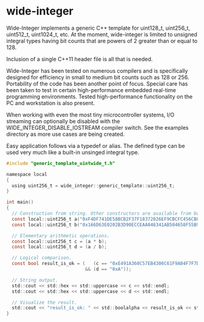 # wide-integer
Wide-Integer implements a generic C++ template for uint128_t, uint256_t, uint512_t, uint1024_t, etc. At the moment, wide-integer is limited to unsigned integral types having bit counts that are powers of 2 greater than or equal to 128.

Inclusion of a single C++11 header file is all that is needed.

Wide-Integer has been tested on numerous compilers and is specifically designed for efficiency in small to medium bit counts such as 128 or 256. Portability of the code has been another point of focus. Special care has been taken to test in certain high-performance embedded real-time programming environments. Tested high-performance functionality on the PC and workstation is also present.

When working with even the most tiny microcontroller systems, I/O streaming can optionally be disabled with the WIDE_INTEGER_DISABLE_IOSTREAM compiler switch. See the examples directory as more use cases are being created.

Easy application follows via a typedef or alias. The defined type can be used very much like a built-in unsinged integral type.

```C
#include "generic_template_uintwide_t.h"

namespace local
{
  using uint256_t = wide_integer::generic_template::uint256_t;
}

int main()
{
  // Construction from string. Other constructors are available from built-in types.
  const local::uint256_t a("0xF4DF741DE58BCB2F37F18372026EF9CBCFC456CB80AF54D53BDEED78410065DE");
  const local::uint256_t b("0x166D63E0202B3D90ECCEAA046341AB504658F55B974A7FD63733ECF89DD0DF75");

  // Elementary arithmetic operations.
  const local::uint256_t c = (a * b);
  const local::uint256_t d = (a / b);

  // Logical comparison.
  const bool result_is_ok = (   (c == "0xE491A360C57EB4306C61F9A04F7F7D99BE3676AAD2D71C5592D5AE70F84AF076")
                             && (d == "0xA"));

  // String output.
  std::cout << std::hex << std::uppercase << c << std::endl;
  std::cout << std::hex << std::uppercase << d << std::endl;

  // Visualize the result.
  std::cout << "result_is_ok: " << std::boolalpha << result_is_ok << std::endl;
}
```
